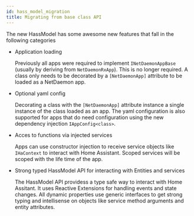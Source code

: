 ```yaml
---
id: hass_model_migration
title: Migrating from base class API
---
```


The new HassModel has some awesome new features that fall in the following categories

- Application loading

    Previously all apps were required to implement `INetDaemonAppBase` (usually by deriving from `NetDaemonRxApp`). This is no longer required. A class only needs to be decorated by a `[NetDaemonApp]` attribute to be loaded as a NetDaemon app. 

- Optional yaml config

    Decorating a class with the `[NetDaemonApp]` attribute instance a single instance of the class loaded as an app. The yaml configuration is also supported for apps that do need configuration using the new dependency injection `IAppConfig<class>`.

- Acces to functions via injected services

    Apps can use constructor injection to receive service objects like `IHaContext` to interact with Home Assistant. Scoped services will be scoped with the life time of the app.

- Strong typed HassModel API for interacting with Entities and services

    The HassModel API providess a type safe way to interact with Home Assitant. It uses Reactive Extensions for handling events and state changes. All dynamic properties use generic interfaces to get strong typing and intellisense on objects like service method arguments and entity attributes.

